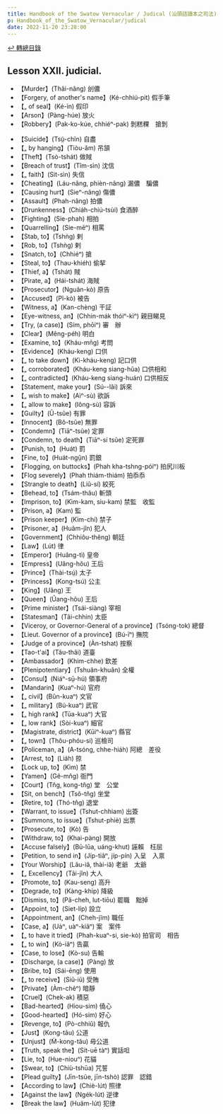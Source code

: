 ```yaml
---
title: Handbook of the Swatow Vernacular / Judical (汕頭話讀本之司法)
p: Handbook_of_the_Swatow_Vernacular/judical
date: 2022-11-20 23:28:00
---
```


[↩️ 轉總目錄](/Handbook_of_the_Swatow_Vernacular)

## Lesson XXII. judicial.

* 【Murder】(Thâi-nâng) 刣儂
* 【Forgery, of another's name】(Ké-chhiú-pit) 假手筆
* 【„ of seal】(Ké-ìn) 假印
* 【Arson】(Pàng-húe) 放火
* 【Robbery】(Pak-ko-kúe, chhiéⁿ-pak) 剝糕粿　搶剝
<!--more-->
* 【Suicide】(Tsṳ̃-chĩn) 自盡
* 【„ by hanging】(Tiòu-ãm) 吊頷
* 【Theft】(Tsò-tshát) 做賊
* 【Breach of trust】(Tîm-sìn) 沈信
* 【„ faith】(Sit-sìn) 失信
* 【Cheating】(Láu-nâng, phièn-nâng) 漏儂　騙儂
* 【Causing hurt】(Sieⁿ-nâng) 傷儂
* 【Assault】(Phah-nâng) 拍儂
* 【Drunkenness】(Chiáh-chiú-tsùi) 食酒醉
* 【Fighting】(Sie-phah) 相拍
* 【Quarrelling】(Sie-mēⁿ) 相罵
* 【Stab, to】(Tshǹg) 剌
* 【Rob, to】(Tshǹg) 剌
* 【Snatch, to】(Chhiéⁿ) 搶
* 【Steal, to】(Thau-khiéh) 偷挈
* 【Thief, a】(Tshát) 賊
* 【Pirate, a】(Hái-tshát) 海賊
* 【Prosecutor】(Nguân-kò) 原告
* 【Accused】(Pĩ-kò) 被告
* 【Witness, a】(Kan-chèng) 干証
* 【Eye-witness, an】(Chhin-mák thóiⁿ-kìⁿ) 親目睇見
* 【Try, (a case)】(Sím, phōiⁿ) 審　辦
* 【Clear】(Mêng-péh) 明白
* 【Examine, to】(Kháu-mn̄g) 考問
* 【Evidence】(Kháu-keng) 口供
* 【„ to take down】(Kì-kháu-keng) 記口供
* 【„ corroborated】(Kháu-keng siang-hûa) 口供相和
* 【„ contradicted】(Kháu-keng siang-huán) 口供相反
* 【Statement, make your】(Sú--lâi) 訴來
* 【„ wish to make】(Aìⁿ-sù) 欲訴
* 【„ allow to make】(Iông-sù) 容訴
* 【Guilty】(Ũ-tsũe) 有罪
* 【Innocent】(Bô-tsũe) 無罪
* 【Condemn】(Tiāⁿ-tsũe) 定罪
* 【Condemn, to death】(Tiāⁿ-sí tsũe) 定死罪
* 【Punish, to】(Huát) 罰
* 【Fine, to】(Huát-ngṳ̂n) 罰銀
* 【Flogging, on buttocks】(Phah kha-tshng-póiⁿ) 拍尻川板
* 【Flog severely】(Phah thiám-thiám) 拍忝忝
* 【Strangle to death】(Liû-sí) 絞死
* 【Behead, to】(Tsám-thâu) 斬頭
* 【Imprison, to】(Kìm-kam, siu-kam) 禁監　收監
* 【Prison, a】(Kam) 監
* 【Prison keeper】(Kìm-chí) 禁子
* 【Prisoner, a】(Huãm-jîn) 犯人
* 【Government】(Chhiôu-thêng) 朝廷
* 【Law】(Lút) 律
* 【Emperor】(Huâng-tì) 皇帝
* 【Empress】(Uâng-hõu) 王后
* 【Prince】(Thài-tsṳ́) 太子
* 【Princess】(Kong-tsú) 公主
* 【King】(Uâng) 王
* 【Queen】(Ûang-hõu) 王后
* 【Prime minister】(Tsái-siàng) 宰相
* 【Statesman】(Tãi-chhin) 太臣
* 【Viceroy, or Governor-General of a province】(Tsóng-tok) 總督
* 【Lieut. Governor of a province】(Bú-īⁿ) 撫院
* 【Judge of a province】(Àn-tshat) 按察
* 【Tao-t'ai】(Tãu-thâi) 道臺
* 【Ambassador】(Khim-chhe) 欽差
* 【Plenipotentiary】(Tshuân-khuân) 全權
* 【Consul】(Niáⁿ-sṳ̄-hú) 領事府
* 【Mandarin】(Kuaⁿ-hú) 官府
* 【„ civil】(Bûn-kuaⁿ) 文官
* 【„ military】(Bú-kuaⁿ) 武官
* 【„ high rank】(Tūa-kuaⁿ) 大官
* 【„ low rank】(Sòi-kuaⁿ) 細官
* 【Magistrate, district】(Kūiⁿ-kuaⁿ) 縣官
* 【„ town】(Thôu-phóu-si) 巡檢司
* 【Policeman, a】(A-tsóng, chhe-hiáh) 阿總　差役
* 【Arrest, to】(Liáh) 掠
* 【Lock up, to】(Kìm) 禁
* 【Yamen】(Gê-mn̂g) 衙門
* 【Court】(Tn̂g, kong-tn̂g) 堂　公堂
* 【Sit, on bench】(Tsõ-tn̂g) 坐堂
* 【Retire, to】(Thó-tn̂g) 退堂
* 【Warrant, to issue】(Tshut-chhiam) 出簽
* 【Summons, to issue】(Tshut-phiè) 出票
* 【Prosecute, to】(Kò) 告
* 【Withdraw, to】(Khai-pàng) 開放
* 【Accuse falsely】(Bū-lūa, uáng-khut) 誣賴　枉屈
* 【Petition, to send in】(Jíp-tiâⁿ, jíp-pín) 入呈　入禀
* 【Your Worship】(Lãu-iâ, thài-iâ) 老爺　太爺
* 【„ Excellency】(Tãi-jîn) 大人
* 【Promote, to】(Kau-seng) 高升
* 【Degrade, to】(Kàng-khip) 降級
* 【Dismiss, to】(Pã-cheh, lut-tiōu) 罷職　黜掉
* 【Appoint, to】(Siet-líp) 設立
* 【Appointment, an】(Cheh-jĩm) 職任
* 【Case, a】(Uàⁿ, uàⁿ-kiãⁿ) 案　案件
* 【„ to have it tried】(Phah-kuaⁿ-si, sie-kò) 拍官司　相告
* 【„ to win】(Kò-iâⁿ) 告贏
* 【Case, to lose】(Kò-su) 告輸
* 【Discharge, (a case)】(Pàng) 放
* 【Bribe, to】(Sái-ēng) 使用
* 【„ to receive】(Siũ-iũ) 受賄
* 【Private】(Àm-chẽⁿ) 暗靜
* 【Cruel】(Chek-ak) 積惡
* 【Bad-hearted】(Hiou-sim) 僥心
* 【Good-hearted】(Hó-sim) 好心
* 【Revenge, to】(Pò-chhiû) 報仇
* 【Just】(Kong-tãu) 公道
* 【Unjust】(M̃-kong-tãu) 毋公道
* 【Truth, speak the】(Sít-uē tàⁿ) 實話呾
* 【Lie, to】(Hue-niouⁿ) 花貓
* 【Swear, to】(Chiù-tshūa) 咒誓
* 【Plead guilty】(Jīn-tsũe, jīn-tshò) 認罪　認錯
* 【According to law】(Chiè-lút) 照律
* 【Against the law】(Ngék-lút) 逆律
* 【Break the law】(Huãm-lút) 犯律

